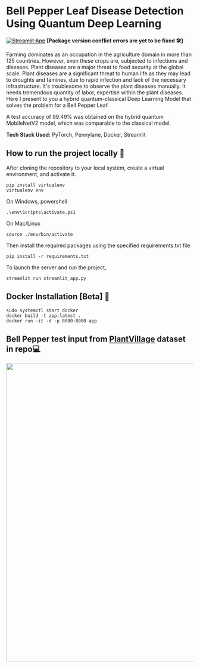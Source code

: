 # Bell Pepper Leaf Disease Detection Using Quantum Deep Learning

~~[![Streamlit App](https://static.streamlit.io/badges/streamlit_badge_black_white.svg)](https://bopardikarsoham-bell-pepper-leaf-disease-quantum-cla-app-igx5u0.streamlit.app/)~~  **[Package version conflict errors are yet to be fixed 🛠️]**

Farming dominates as an occupation in the agriculture domain in more than 125 countries. However, even these crops are, subjected to infections and diseases. Plant diseases are a major threat to food security at the global scale. Plant diseases are a significant threat to human life as they may lead to droughts and famines, due to rapid infection and lack of the necessary infrastructure. It's troublesome to observe the plant diseases manually. It needs tremendous quantity of labor, expertise within the plant diseases. Here I present to you a hybrid quantum-classical Deep Learning Model that solves the problem for a Bell Pepper Leaf.

A test accuracy of 99.49% was obtained on the hybrid quantum MobileNetV2 model, which was comparable to the classical model.

**Tech Stack Used:** PyTorch, Pennylane, Docker, Streamlit

## How to run the project locally :rocket:

After cloning the repository to your local system, create a virtual environment, and activate it.

```
pip install virtualenv 
virtualenv env
```

On Windows, powershell

```
.\env\Scripts\activate.ps1
```

On Mac/Linux

```
source ./env/bin/activate
```

Then install the required packages using the specified requirements.txt file

```
pip install -r requirements.txt
```

To launch the server and run the project,

```
streamlit run streamlit_app.py
```

## Docker Installation [Beta] 🐳

```
sudo systemctl start docker
docker build -t app:latest .
docker run -it -d -p 8080:8080 app
```

## Bell Pepper test input from [PlantVillage](https://github.com/bopardikarsoham/Bell_Pepper_Leaf_Disease_Quantum_Classifier/tree/main/PlantVillage) dataset in repo:computer:

<p align="center">
  <img src="https://user-images.githubusercontent.com/77266161/215082289-96afab9c-bd53-479d-86f1-03c0259cb40f.png" width="600" height="800" />
</p>

